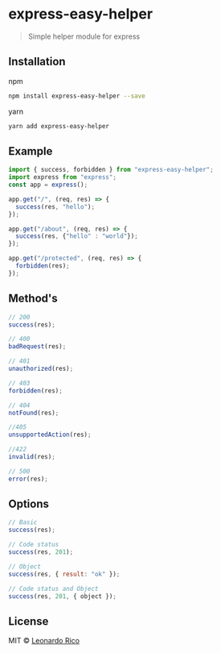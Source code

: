 # express-easy-helper

> Simple helper module for express

## Installation

npm

```bash
npm install express-easy-helper --save
```

yarn

```bash
yarn add express-easy-helper
```

## Example

```javascript
import { success, forbidden } from "express-easy-helper";
import express from "express";
const app = express();

app.get("/", (req, res) => {
  success(res, "hello");
});

app.get("/about", (req, res) => {
  success(res, {"hello" : "world"});
});

app.get("/protected", (req, res) => {
  forbidden(res);
});
```

## Method's

```javascript
// 200
success(res);

// 400
badRequest(res);

// 401
unauthorized(res);

// 403
forbidden(res);

// 404
notFound(res);

//405
unsupportedAction(res);

//422
invalid(res);

// 500
error(res);
```

## Options

```javascript
// Basic
success(res);

// Code status
success(res, 201);

// Object
success(res, { result: "ok" });

// Code status and Object
success(res, 201, { object });
```

## License

MIT © [Leonardo Rico](https://github.com/kevoj/express-easy-helper/blob/master/LICENSE)
